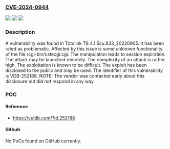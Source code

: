 ### [CVE-2024-0944](https://cve.mitre.org/cgi-bin/cvename.cgi?name=CVE-2024-0944)
![](https://img.shields.io/static/v1?label=Product&message=T8&color=blue)
![](https://img.shields.io/static/v1?label=Version&message=%3D%204.1.5cu.833_20220905%20&color=brighgreen)
![](https://img.shields.io/static/v1?label=Vulnerability&message=CWE-613%20Session%20Expiration&color=brighgreen)

### Description

A vulnerability was found in Totolink T8 4.1.5cu.833_20220905. It has been rated as problematic. Affected by this issue is some unknown functionality of the file /cgi-bin/cstecgi.cgi. The manipulation leads to session expiration. The attack may be launched remotely. The complexity of an attack is rather high. The exploitation is known to be difficult. The exploit has been disclosed to the public and may be used. The identifier of this vulnerability is VDB-252188. NOTE: The vendor was contacted early about this disclosure but did not respond in any way.

### POC

#### Reference
- https://vuldb.com/?id.252188

#### Github
No PoCs found on GitHub currently.

